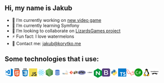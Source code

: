## Hi, my name is Jakub

- 🔭 I’m currently working on [new video game](https://lizards.games/chameleon "Chameleon")
- 🌱 I’m currently learning Symfony
- 👯 I’m looking to collaborate on [LizardsGames project](https://lizards.games "LizardsGames")
- ⚡ Fun fact: I love watermelons
- 📧 Contact me: jakub@korytko.me

## Some technologies that i use:

<img align="left" alt="Visual Studio Code" width="26px" src="./icons/vscode.png" />
<img align="left" alt="HTML5" width="26px" src="./icons/html.png" />
<img align="left" alt="CSS3" width="26px" src="./icons/css.png" />
<img align="left" alt="JavaScript" width="26px" src="./icons/js.png" />
<img align="left" alt="React" width="26px" src="./icons/react.png" />
<img align="left" alt="Node.js" width="26px" src="./icons/nodejs.png" />
<img align="left" alt="SQL" width="26px" src="./icons/sql.png" />
<img align="left" alt="MySQL" width="26px" src="./icons/mysql.png" />
<img align="left" alt="Git" width="26px" src="./icons/git.png" />
<img align="left" alt="PHP" width="26px" src="./icons/php.png" />
<img align="left" alt="JQuery" width="26px" src="./icons/jquery.png" />
<img align="left" alt="Nginx" width="26px" src="./icons/nginx.svg" />
<img align="left" alt="Bootstrap" width="26px" src="./icons/bootstrap.png" />
<img align="left" alt="Python" width="26px" src="./icons/python.png" />
<img align="left" alt="Typescript" width="26px" src="./icons/typescript.png" />
<img align="left" alt="Laravel" width="26px" src="./icons/laravel.png" />
<img align="left" alt="C#" width="26px" src="./icons/csharp.png" />
<img align="left" alt="Linux" width="26px" src="./icons/linux.png" />
<img align="left" alt="Handlebars" width="26px" src="./icons/handlebars.png" />
